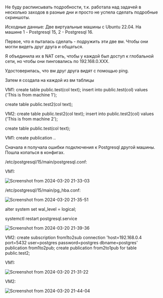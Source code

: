 Не буду распиисывать подробности, т.к. работала над задачей в несколько заходов в разные дни и просто не успела сделать подробные скриншоты.

Исходные данные:
Две виртуальные машины с Ubuntu 22.04. На машине 1 - Postgresql 15, 2 - Postgresql 16.

Первое, что я пыталась сделать - подружить эти две вм. Чтобы они могли видеть друг друга и общаться.

Я объединила их в NAT сеть, чтобы у каждой был доступ к глобальной сети, но чтобы они пинговались по 192.168.0.ХХХ.


Удостоверилась, что вм друг друга видят с помощью ping.


Затем я создала на каждой из вм таблицы

VM1:
create table public.test(col text);
insert into public.test(col) values ('This is from machine 1');

create table public.test2(col text);

VM2:
create table public.test2(col text);
insert into public.test2(col) values ('This is from machine 2');

create table public.test(col text);

VM1:
create publication ..

Сначала я получала ошибки подключения к Postgresql другой машины.
Пошла копаться в конфигах.

/etc/postgresql/15/main/postgresql.conf:

VM1:

![Screenshot from 2024-03-20 21-33-03](https://github.com/marinesque/otus_postgresql/assets/97790878/4c6f6ab4-682d-4646-8aac-467afb885fd9)

/etc/postgresql/15/main/pg_hba.conf:

![Screenshot from 2024-03-20 21-35-51](https://github.com/marinesque/otus_postgresql/assets/97790878/46665924-1282-44d3-9abe-cbe2163a1bcb)

alter system set wal_level = logical;

systemctl restart postgresql.service



![Screenshot from 2024-03-20 21-39-36](https://github.com/marinesque/otus_postgresql/assets/97790878/e9302817-ccc2-4e17-aa79-bee1ee1c972f)


VM2:
create subscription from1to2sub connection 'host=192.168.0.4 port=5432 user=postgres password=postgres dbname=postgres' publication from1to2pub;
create publication from2to1pub for table public.test2;


VM1:

![Screenshot from 2024-03-20 21-31-22](https://github.com/marinesque/otus_postgresql/assets/97790878/499c9154-e24a-4494-a6f5-2a57bd6ac7a5)

VM2:

![Screenshot from 2024-03-20 21-44-04](https://github.com/marinesque/otus_postgresql/assets/97790878/34ae2e9f-97e7-4215-8e99-c5cafc314deb)

